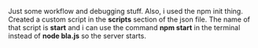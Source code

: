 Just some workflow and debugging stuff. Also, i used the npm init thing.  
Created a custom script in the **scripts** section of the json file. The name of that script is **start** and i can use the command **npm start** in the terminal instead of **node bla.js** so the server starts.